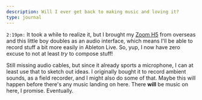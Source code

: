 ```yaml
---
description: Will I ever get back to making music and loving it?
type: journal
---
```


`2:19pm:` It took a while to realize it, but I brought my [Zoom H5](https://www.zoom-na.com/products/field-video-recording/field-recording/zoom-h5-handy-recorder) from overseas and this little boy doubles as an audio interface, which means I'll be able to record stuff a bit more easily in Ableton Live. So, yup, I now have zero excuse to not at least _try_ to compose stuff!

Still missing audio cables, but since it already sports a microphone, I can at least use that to sketch out ideas. I originally bought it to record ambient sounds, as a field recorder, and I might also do some of that. Maybe this will happen before there's any music landing on here. There **will** be music on here, I promise. Eventually.


